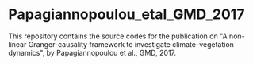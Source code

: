 # Papagiannopoulou_etal_GMD_2017
This repository contains the source codes for the publication on "A non-linear Granger-causality framework to investigate climate–vegetation dynamics", by Papagiannopoulou et al., GMD, 2017.
